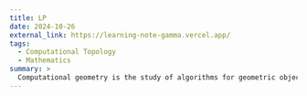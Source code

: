 ```yaml
---
title: LP
date: 2024-10-26
external_link: https://learning-note-gamma.vercel.app/
tags:
  - Computational Topology
  - Mathematics
summary: >
  Computational geometry is the study of algorithms for geometric objects, playing a fundamental and central role in fields like computer graphics, robotics, geographic information systems, and bioinformatics. Welcome to explore this powerful discipline! geometry. 
---
```

